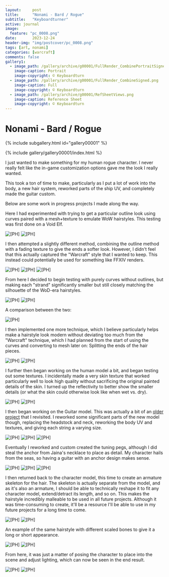 ```yaml
---
layout:     post
title:      "Nonami - Bard / Rogue"
subtitle:   "Keyboardturner"
active: journal
image:
  feature: "pc_0008.png"
date:       2023-12-24
header-img: "img/postcover/pc_0008.png"
tags: [art, nonami]
categories: [warcraft]
comments: false
gallery1: 
  - image_path: /gallery/archive/g00001/FullRender_CombinePortraitSigned.png
    image-caption: Portrait
    image-copyright: © Keyboardturn
  - image_path: /gallery/archive/g00001/FullRender_CombineSigned.png
    image-caption: Full
    image-copyright: © Keyboardturn
  - image_path: /gallery/archive/g00001/RefSheetViews.png
    image-caption: Reference Sheet
    image-copyright: © Keyboardturn
---
```


# Nonami - Bard / Rogue

<!-- Gallery __-->
      
{% include subgallery.html id="gallery00001" %}

<!-- test text here -->

<!-- end of GALLERY __ -->

<!-- gallery subpage test -->

{% include gallery/gallery00001/index.html %}

<!-- end gallery subpage test -->

I just wanted to make something for my human rogue character. I never really felt like the in-game customization options gave me the look I really wanted.

This took a ton of time to make, particularly as I put a lot of work into the body, a new hair system, reworked parts of the ship UV, and completely made the guitar custom.

Below are some work in progress projects I made along the way.

Here I had experimented with trying to get a particular outline look using curves paired with a mesh+texture to emulate WoW hairstyles. This testing was first done on a Void Elf.

<img loading="lazy" src="/assets/images/nonami_bard/blenderpreview1.png" alt="[PH]"/>

<img loading="lazy" src="/assets/images/nonami_bard/blenderpreview2.png" alt="[PH]"/>

I then attempted a slightly different method, combining the outline method with a fading texture to give the ends a softer look. However, I didn't feel that this actually captured the "Warcraft" style that I wanted to keep. This instead could potentially be used for something like FFXIV renders.

<img loading="lazy" src="/assets/images/nonami_bard/blenderpreview3.png" alt="[PH]"/>

<img loading="lazy" src="/assets/images/nonami_bard/blenderpreview4.png" alt="[PH]"/>

<img loading="lazy" src="/assets/images/nonami_bard/blenderpreview5.png" alt="[PH]"/>

From here I decided to begin testing with purely curves without outlines, but making each "strand" significantly smaller but still closely matching the silhouette of the WoD-era hairstyles.

<img loading="lazy" src="/assets/images/nonami_bard/blenderpreview6.png" alt="[PH]"/>

<img loading="lazy" src="/assets/images/nonami_bard/blenderpreview7.png" alt="[PH]"/>

A comparison between the two:

<img loading="lazy" src="/assets/images/nonami_bard/blenderpreview8.png" alt="[PH]"/>

I then implemented one more technique, which I believe particularly helps make a hairstyle look modern without deviating too much from the "Warcraft" technique, which I had planned from the start of using the curves and converting to mesh later on: Splitting the ends of the hair pieces.

<img loading="lazy" src="/assets/images/nonami_bard/blenderpreview9.png" alt="[PH]"/>

<img loading="lazy" src="/assets/images/nonami_bard/blenderpreview10.png" alt="[PH]"/>

I further then began working on the human model a bit, and began testing out some textures. I incidentally made a very skin texture that worked particularly well to look high quality without sacrificing the original painted details of the skin. I turned up the reflectivity to better show the smaller details (or what the skin could otherwise look like when wet vs. dry).

<img loading="lazy" src="/assets/images/nonami_bard/blenderpreview11.png" alt="[PH]"/>

<img loading="lazy" src="/assets/images/nonami_bard/blenderpreview12.png" alt="[PH]"/>

I then began working on the Guitar model. This was actually a bit of an [older project](https://twitter.com/keyboardturn/status/1389332750730027017) that I revisited. I reworked some significant parts of the new model though, replacing the headstock and neck, reworking the body UV and textures, and giving each string a varying size.

<img loading="lazy" src="/assets/images/nonami_bard/blenderpreview13.png" alt="[PH]"/>

<img loading="lazy" src="/assets/images/nonami_bard/blenderpreview14.png" alt="[PH]"/>

<img loading="lazy" src="/assets/images/nonami_bard/blenderpreview15.png" alt="[PH]"/>

Eventually I reworked and custom created the tuning pegs, although I did steal the anchor from Jaina's necklace to place as detail. My character hails from the seas, so having a guitar with an anchor design makes sense.

<img loading="lazy" src="/assets/images/nonami_bard/blenderpreview16.png" alt="[PH]"/>

<img loading="lazy" src="/assets/images/nonami_bard/blenderpreview17.png" alt="[PH]"/>

<img loading="lazy" src="/assets/images/nonami_bard/blenderpreview18.png" alt="[PH]"/>

I then returned back to the character model, this time to create an armature skeleton for the hair. The skeleton is actually separate from the model, and as it's also an armature, I should be able to technically reshape it to fit any character model, extend/detract its length, and so on. This makes the hairstyle incredibly malleable to be used in all future projects. Although it was time-consuming to create, it'll be a resource I'll be able to use in my future projects for a long time to come.

<img loading="lazy" src="/assets/images/nonami_bard/blenderpreview19.png" alt="[PH]"/>

<img loading="lazy" src="/assets/images/nonami_bard/blenderpreview20.png" alt="[PH]"/>

An example of the same hairstyle with different scaled bones to give it a long or short appearance.

<img loading="lazy" src="/assets/images/nonami_bard/blenderpreview21.png" alt="[PH]"/>

<img loading="lazy" src="/assets/images/nonami_bard/blenderpreview22.png" alt="[PH]"/>

From here, it was just a matter of posing the character to place into the scene and adjust lighting, which can now be seen in the end result.

<img loading="lazy" src="/assets/images/nonami_bard/FullRender_CombineSigned.png" alt="[PH]"/>

<img loading="lazy" src="/assets/images/nonami_bard/FullRender_CombinePortraitSigned.png" alt="[PH]"/>